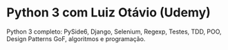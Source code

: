# Python 3 com Luiz Otávio (Udemy)
 Python 3 completo: PySide6, Django, Selenium, Regexp, Testes, TDD, POO, Design Patterns GoF, algoritmos e programação.
